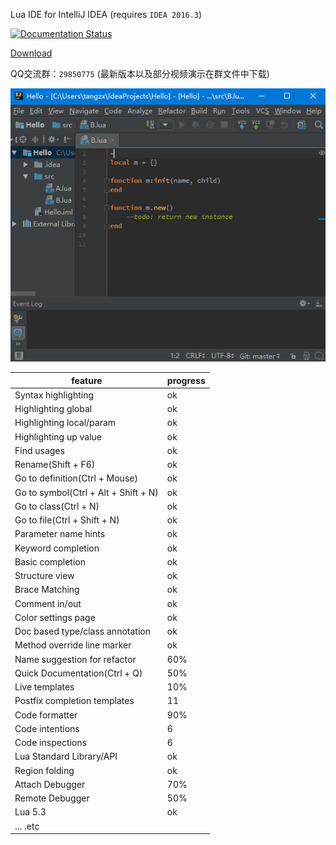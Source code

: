 Lua IDE for IntelliJ IDEA (requires `IDEA 2016.3`)

[![Documentation Status](https://readthedocs.org/projects/intellij-lua/badge/?version=latest)](http://intellij-lua.readthedocs.io/en/latest/?badge=latest)

[Download](/../../releases)

QQ交流群：`29850775`
(最新版本以及部分视频演示在群文件中下载)

![snapshot](/snapshot/overview.gif)

feature | progress
------- | -------
Syntax highlighting | ok
Highlighting global | ok
Highlighting local/param | ok
Highlighting up value | ok
Find usages | ok
Rename(Shift + F6) | ok
Go to definition(Ctrl + Mouse) | ok
Go to symbol(Ctrl + Alt + Shift + N) | ok
Go to class(Ctrl + N) | ok
Go to file(Ctrl + Shift + N) | ok
Parameter name hints | ok
Keyword completion | ok
Basic completion | ok
Structure view | ok
Brace Matching | ok
Comment in/out | ok
Color settings page | ok
Doc based type/class annotation | ok
Method override line marker | ok
Name suggestion for refactor | 60%
Quick Documentation(Ctrl + Q) | 50%
Live templates | 10%
Postfix completion templates | 11
Code formatter | 90%
Code intentions | 6
Code inspections | 6
Lua Standard Library/API | ok
Region folding | ok
Attach Debugger | 70%
Remote Debugger | 50%
Lua 5.3 | ok
... .etc |